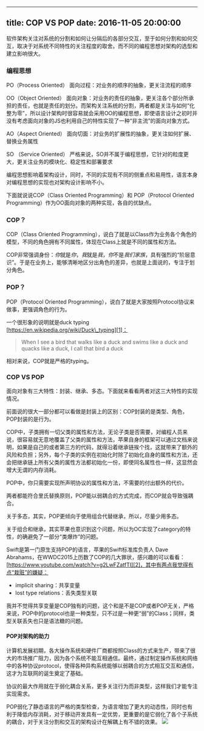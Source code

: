 
---
title: COP VS POP
date: 2016-11-05 20:00:00
---

软件架构关注对系统的分割和如何让分隔后的各部分交互，至于如何分割和如何交互，取决于对系统不同特性的关注程度的取舍。而不同的编程思想对架构的选型和建立影响很大。

### 编程思想

PO（Process Oriented）
面向过程：对业务的顺序的抽象，更关注流程的顺序

OO（Object Oriented）
面向对象：对业务的责任的抽象，更关注各个部分所承担的责任，也就是责任的划分。而架构关注系统的分割，两者都是关注与如何“化整为零”，所以设计架构时很容易就会采用OO的编程思想，即使语言设计之初时并没有考虑面向对象的JS也利用自己的特性实现了一种“非主流”的面向对象方式。

AO（Aspect Oriented）
面向切面：对业务的扩展性的抽象，更关注如何扩展、替换业务属性

SO （Service Oriented）
严格来说，SO并不属于编程思想，它针对的粒度更大，更关注业务的模块化、稳定性和部署要求


编程思想影响着架构设计，同时，不同的实现有不同的侧重点和易用性，语言本身对编程思想的实现也对架构设计影响不小。

下面就说说COP（Class Oriented Programming）和 POP（Protocol Oriented Programming）作为OO面向对象的两种实现，各自的优缺点。

### COP？
COP（Class Oriented Programming），说白了就是以Class作为业务各个角色的模型，不同的角色拥有不同属性，体现在Class上就是不同的属性和方法。

COP非常强调身份：*你*就是*你*，*我*就是*我*，*你*不是*我们家族*，具有强烈的“阶层意识”。于是在业务上，能够清晰地区分出角色的差异，也就是上面说的，专注于划分角色。

### POP？
 POP（Protocol Oriented Programming），说白了就是大家按照Protocol协议来做事，更强调角色的行为。

一个很形象的说明就是duck typing [https://en.wikipedia.org/wiki/Duck\_typing][1]：
> When I see a bird that walks like a duck and swims like a duck and quacks like a duck, I call that bird a duck

相对来说，COP就是严格的typing。

### COP VS POP

面向对象有三大特性：封装、继承、多态。下面就来看看两者对这三大特性的实现情况。

前面说的很大一部分都可以看做是封装上的区别：COP封装的是类型、角色，POP封装的是行为。

COP中，子类拥有一切父类的属性和方法，无论子类是否需要，对编程人员来说，很容易就无意地覆盖了父类的属性和方法，苹果自身的框架可以通过文档来说明，如果是自己的或者第三方的代码，就得沿着继承链挨个找，这就带来了额外的风险和负担；另外，每个子类的实例在初始化时除了初始化自身的属性和方法，还会把继承链上所有父类的属性方法都初始化一份，即使同名属性也一样，这显然会增大无谓的内存消耗。

POP中，你只需要实现所声明协议的属性和方法，不需要的付出额外的代价。

两者都能符合里氏替换原则，POP能以弱耦合的方式完成，而COP就会导致强耦合。

关于多态，其实，POP更倾向于使用组合代替继承，所以，尽量少用多态。

关于组合和继承，其实苹果也意识到这个问题，所以为OC实现了category的特性，的确避免了一部分“类爆炸”的问题。

Swift是第一门原生支持POP的语言，苹果的Swift标准库负责人 Dave Abrahams，在WWDC2015上历数了COP的几大罪状，感兴趣的可以看看：[https://www.youtube.com/watch?v=g2LwFZatfTI][2]，其中有两点我觉得有点“栽赃”的嫌疑：
- implicit sharing：共享变量
- lost type relations：丢失类型关联

我并不觉得共享变量是COP独有的问题，这个和是不是COP或者POP无关，严格来说，POP中的protocol也是一种类型，只不过是一种更“弱”的Class；同样，类型关联丢失也只是语法糖的问题。


#### POP对架构的助力
计算机发展初期，各大操作系统和硬件厂商都按照Class的方式来生产，带来了很大的市场推广阻力，因为各个系统不能互相通信。最终，通过制定操作系统和网络中的各种协议protocol，使得各种异构系统能够以弱耦合的方式相互交互和通信，这才为互联网的诞生奠定了基础。

协议的最大作用就在于弱化耦合关系，更多关注行为而非类型，这样我们才能专注实现需求。

POP弱化了静态语言的严格的类型检查，为语言增加了更大的动态性，同时也有利于降低内存消耗，对于移动开发具有一定优势，更重要的是它弱化了各个子系统的耦合，对于关注分割和交互的架构设计在解耦上有不错的效果。
![][image-1]




[1]:	https://en.wikipedia.org/wiki/Duck_typing
[2]:	https://www.youtube.com/watch?v=g2LwFZatfTI

[image-1]:	http://d.pr/i/Np9W+